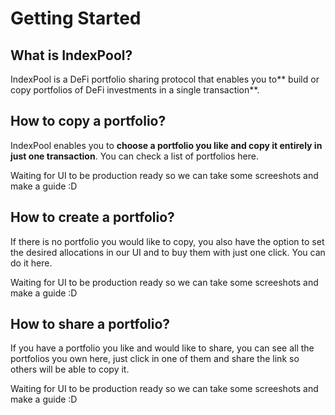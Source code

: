 # Getting Started

## What is IndexPool?

IndexPool is a DeFi portfolio sharing protocol that enables you to** build or copy portfolios of DeFi investments in a single transaction**.

## How to copy a portfolio?

IndexPool enables you to **choose a portfolio you like and copy it entirely in just one transaction**. You can check a list of portfolios here.

Waiting for UI to be production ready so we can take some screeshots and make a guide :D

## How to create a portfolio?

If there is no portfolio you would like to copy, you also have the option to set the desired allocations in our UI and to buy them with just one click. You can do it here.

Waiting for UI to be production ready so we can take some screeshots and make a guide :D

## How to share a portfolio?

If you have a portfolio you like and would like to share, you can see all the portfolios you own here, just click in one of them and share the link so others will be able to copy it.

Waiting for UI to be production ready so we can take some screeshots and make a guide :D
